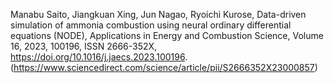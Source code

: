 Manabu Saito, Jiangkuan Xing, Jun Nagao, Ryoichi Kurose,
Data-driven simulation of ammonia combustion using neural ordinary differential equations (NODE),
Applications in Energy and Combustion Science,
Volume 16,
2023,
100196,
ISSN 2666-352X,
https://doi.org/10.1016/j.jaecs.2023.100196.
(https://www.sciencedirect.com/science/article/pii/S2666352X23000857)
